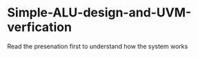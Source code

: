 # Simple-ALU-design-and-UVM-verfication
Read the presenation first to understand how the system works
